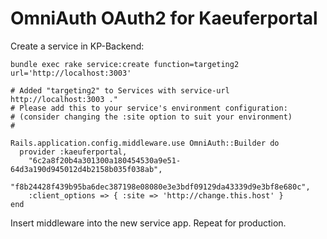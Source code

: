 # OmniAuth OAuth2 for Kaeuferportal

Create a service in KP-Backend:

`bundle exec rake service:create function=targeting2 url='http://localhost:3003'`

```
# Added "targeting2" to Services with service-url http://localhost:3003 ."
# Please add this to your service's environment configuration:
# (consider changing the :site option to suit your environment)
#

Rails.application.config.middleware.use OmniAuth::Builder do
  provider :kaeuferportal,
    "6c2a8f20b4a301300a180454530a9e51-64d3a190d945012d4b2158b035f038ab",
    "f8b24428f439b95ba6dec387198e08080e3e3bdf09129da43339d9e3bf8e680c",
    :client_options => { :site => 'http://change.this.host' }
end
```

Insert middleware into the new service app. Repeat for production.
